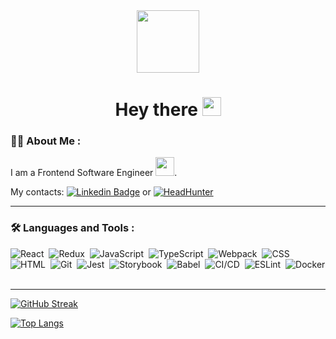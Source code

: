<div id="header" align="center">
  <img src="https://media.giphy.com/media/M9gbBd9nbDrOTu1Mqx/giphy.gif" width="100"/>
  <div id="badges">
</div>
<img src="https://komarev.com/ghpvc/?username=ylquiorra&style=flat-square&color=blue" alt=""/>
  <h1>
  Hey there
  <img src="https://media.giphy.com/media/hvRJCLFzcasrR4ia7z/giphy.gif" width="30px"/>
</h1>
</div>

### :woman_technologist: About Me :
I am a Frontend Software Engineer <img src="https://media.giphy.com/media/WUlplcMpOCEmTGBtBW/giphy.gif" width="30">.

My contacts: [![Linkedin Badge](https://img.shields.io/badge/LinkedIn-0077B5?style=for-the-badge&logo=linkedin&logoColor=white)](https://www.linkedin.com/in/vladislav-sidorov-frontend-developer/) or [![HeadHunter](https://img.shields.io/badge/website-000000?style=for-the-badge&logo=About.me&logoColor=white)](https://hh.ru/resume/41643b38ff0b4944700039ed1f4c743567576c?from=share_ios)
<!-- - cheek my resume: <a href="https://docs.google.com/document/d/18HdT1a0aYrnJ-E3gXGzqDvtu473JQEJUuRNUFN2h_zg/edit"> in Russia </a> -->

---

### :hammer_and_wrench: Languages and Tools :
<div>
  <img src="https://img.shields.io/badge/React-20232A?style=for-the-badge&logo=react&logoColor=61DAFB" title="React" alt="React"/>&nbsp;
  <img src="https://img.shields.io/badge/Redux-593D88?style=for-the-badge&logo=redux&logoColor=white" title="Redux" alt="Redux " />&nbsp;
  <img src="https://img.shields.io/badge/JavaScript-F7DF1E?style=for-the-badge&logo=javascript&logoColor=black" title="JavaScript" alt="JavaScript" />&nbsp;
  <img src="https://img.shields.io/badge/TypeScript-3178C6?style=for-the-badge&logo=typescript&logoColor=white" title="TypeScript" alt="TypeScript"/>&nbsp;
  <img src="https://img.shields.io/badge/Webpack-8DD6F9?style=for-the-badge&logo=webpack&logoColor=black" title="Webpack" alt="Webpack"/>&nbsp;
  <img src="https://img.shields.io/badge/CSS3-1572B6?style=for-the-badge&logo=css3&logoColor=white"  title="CSS3" alt="CSS" />&nbsp;
  <img src="https://img.shields.io/badge/HTML5-E34F26?style=for-the-badge&logo=html5&logoColor=white" title="HTML5" alt="HTML" />&nbsp;
  <img src="https://img.shields.io/badge/GIT-E44C30?style=for-the-badge&logo=git&logoColor=white" title="Git" alt="Git"/>&nbsp;
  <img src="https://img.shields.io/badge/Jest-C21325?style=for-the-badge&logo=jest&logoColor=white" title="Jest" alt="Jest"/>&nbsp;
  <img src="https://img.shields.io/badge/Storybook-FF4785?style=for-the-badge&logo=storybook&logoColor=white" title="Storybook" alt="Storybook"/>&nbsp;
  <img src="https://img.shields.io/badge/Babel-F9DC3E?style=for-the-badge&logo=babel&logoColor=black" title="Babel" alt="Babel"/>&nbsp;
  <img src="https://img.shields.io/badge/CI/CD-639?style=for-the-badge&logo=azure-devops&logoColor=white" title="CI/CD" alt="CI/CD"/>&nbsp;
  <img src="https://img.shields.io/badge/ESLint-4B32C3?style=for-the-badge&logo=eslint&logoColor=white" title="ESLint" alt="ESLint"/>&nbsp;
  <img src="https://img.shields.io/badge/Docker-2496ED?style=for-the-badge&logo=docker&logoColor=white" title="Docker" alt="Docker"/>&nbsp;
</div>

---

[![GitHub Streak](http://github-readme-streak-stats.herokuapp.com?user=ylquiorra&theme=react&date_format=j%20M%5B%20Y%5D)](https://git.io/streak-stats)

[![Top Langs](https://github-readme-stats.vercel.app/api/top-langs/?username=ylquiorra&layout=compact&theme=react)](https://github.com/anuraghazra/github-readme-stats)
